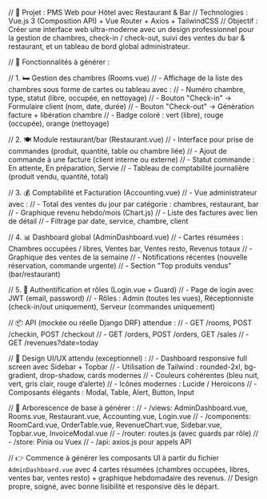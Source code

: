 // 🎯 Projet : PMS Web pour Hôtel avec Restaurant & Bar
// Technologies : Vue.js 3 (Composition API) + Vue Router + Axios + TailwindCSS
// Objectif : Créer une interface web ultra-moderne avec un design professionnel pour la gestion de chambres, check-in / check-out, suivi des ventes du bar & restaurant, et un tableau de bord global administrateur.

// 📌 Fonctionnalités à générer :

// 1. 🛏️ Gestion des chambres (Rooms.vue)
// - Affichage de la liste des chambres sous forme de cartes ou tableau avec :
//   - Numéro chambre, type, statut (libre, occupée, en nettoyage)
//   - Bouton "Check-in" → Formulaire client (nom, date, durée)
//   - Bouton "Check-out" → Génération facture + libération chambre
// - Badge coloré : vert (libre), rouge (occupée), orange (nettoyage)

// 2. 🍽️ Module restaurant/bar (Restaurant.vue)
// - Interface pour prise de commandes (produit, quantité, table ou chambre liée)
// - Ajout de commande à une facture (client interne ou externe)
// - Statut commande : En attente, En préparation, Servie
// - Tableau de comptabilité journalière (produit vendu, quantité, total)

// 3. 💰 Comptabilité et Facturation (Accounting.vue)
// - Vue administrateur avec :
//   - Total des ventes du jour par catégorie : chambres, restaurant, bar
//   - Graphique revenu hebdo/mois (Chart.js)
//   - Liste des factures avec lien de détail
//   - Filtrage par date, service, chambre, client

// 4. 📊 Dashboard global (AdminDashboard.vue)
// - Cartes résumées : Chambres occupées / libres, Ventes bar, Ventes resto, Revenus totaux
// - Graphique des ventes de la semaine
// - Notifications récentes (nouvelle réservation, commande urgente)
// - Section "Top produits vendus" (bar/restaurant)

// 5. 👤 Authentification et rôles (Login.vue + Guard)
// - Page de login avec JWT (email, password)
// - Rôles : Admin (toutes les vues), Réceptionniste (check-in/out uniquement), Serveur (commandes uniquement)

// 📦 API (mockée ou réelle Django DRF) attendue :
// - GET /rooms, POST /checkin, POST /checkout
// - GET /orders, POST /orders, GET /sales
// - GET /revenues?date=today

// 🎨 Design UI/UX attendu (exceptionnel) :
// - Dashboard responsive full screen avec Sidebar + Topbar
// - Utilisation de Tailwind : rounded-2xl, bg-gradient, drop-shadow, cards modernes
// - Couleurs cohérentes (bleu nuit, vert, gris clair, rouge d’alerte)
// - Icônes modernes : Lucide / Heroicons
// - Composants élégants : Modal, Table, Alert, Button, Input

// 📂 Arborescence de base à générer :
// - /views: AdminDashboard.vue, Rooms.vue, Restaurant.vue, Accounting.vue, Login.vue
// - /components: RoomCard.vue, OrderTable.vue, RevenueChart.vue, Sidebar.vue, Topbar.vue, InvoiceModal.vue
// - /router: routes.js (avec guards par rôle)
// - /store: Pinia ou Vuex
// - /api: axios.js pour appels API

// 👉 Commence à générer les composants UI à partir du fichier `AdminDashboard.vue` avec 4 cartes résumées (chambres occupées, libres, ventes bar, ventes resto) + graphique hebdomadaire des revenus.
// Design propre, soigné, avec bonne lisibilité et responsive dès le départ.
